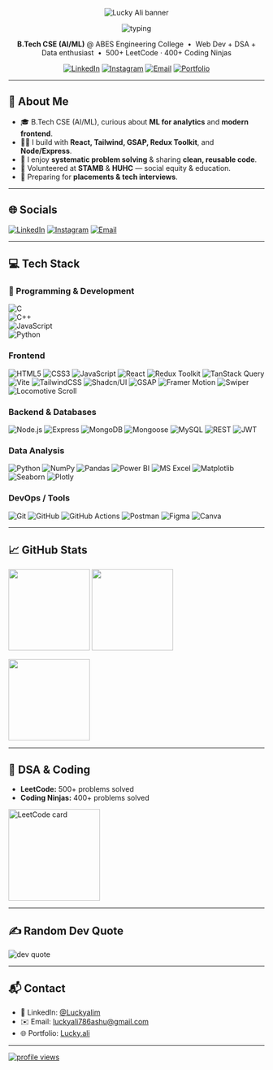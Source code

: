 <!--
Profile README — Lucky Ali
Clean, modern layout with centered hero, grouped skills, and consistent theming.
-->

<!-- ====== HERO / BANNER ====== -->
<p align="center">
  <!-- Option A: Minimal Capsule banner (edit text & colors as you like) -->
  <img src="https://capsule-render.vercel.app/api?type=rect&color=0:0ea5e9,100:22d3ee&height=140&section=header&text=Lucky%20Ali&fontColor=ffffff&fontSize=48&desc=Full-Stack%20Developer%20%7C%20Data%20Analyst%20%7C%20Programmer&descAlignY=75&descSize=16" alt="Lucky Ali banner" />


  <!-- Option B: Use your own banner asset (uncomment + remove Option A if preferred)
  <img src="https://raw.githubusercontent.com/luckyali1/luckyali1/main/Banner%20(2).png" alt="Lucky Ali — Full-Stack Developer | Data Analyst" />
  -->
</p>

<!-- Typing line -->
<p align="center">
  <img src="https://readme-typing-svg.demolab.com?font=Fira+Code&weight=500&pause=1200&center=true&vCenter=true&width=680&lines=Full-Stack+Developer;React+%7C+Node+%7C+MongoDB+%7C+SQL;DSA+%26+Competitive+Programming;Data+Analyst+%F0%9F%A4%96" alt="typing" />
</p>

<!-- ====== QUICK INTRO ====== -->
<p align="center">
  <b>B.Tech CSE (AI/ML)</b> @ ABES Engineering College &nbsp;•&nbsp; 
  Web Dev + DSA + Data enthusiast &nbsp;•&nbsp;
  500+ LeetCode · 400+ Coding Ninjas
</p>

<p align="center">
  <a href="https://linkedin.com/in/Luckyalim" target="_blank"><img alt="LinkedIn" src="https://img.shields.io/badge/LinkedIn-0A66C2?logo=linkedin&logoColor=white"></a>
  <a href="https://instagram.com/Luckyalim_" target="_blank"><img alt="Instagram" src="https://img.shields.io/badge/Instagram-E4405F?logo=instagram&logoColor=white"></a>
  <a href="mailto:luckyali786ashu@gmail.com" target="_blank"><img alt="Email" src="https://img.shields.io/badge/Email-D14836?logo=gmail&logoColor=white"></a>
  <a href="luckyali.netlify.app" target="_blank"><img alt="Portfolio" src="https://img.shields.io/badge/Portfolio-111827?logo=vercel&logoColor=white"></a>
</p>

---

## 💫 About Me
- 🎓 B.Tech CSE (AI/ML), curious about **ML for analytics** and **modern frontend**.
- 👨‍💻 I build with **React, Tailwind, GSAP, Redux Toolkit**, and **Node/Express**.
- 🧠 I enjoy **systematic problem solving** & sharing **clean, reusable code**.
- 🤝 Volunteered at **STAMB** & **HUHC** — social equity & education.
- 🎯 Preparing for **placements & tech interviews**.

---

## 🌐 Socials
[![LinkedIn](https://img.shields.io/badge/LinkedIn-0A66C2?logo=linkedin&logoColor=white)](https://linkedin.com/in/Luckyalim)
[![Instagram](https://img.shields.io/badge/Instagram-E4405F?logo=instagram&logoColor=white)](https://instagram.com/Luckyalim_)
[![Email](https://img.shields.io/badge/Email-D14836?logo=gmail&logoColor=white)](mailto:luckyali786ashu@gmail.com)

---

## 💻 Tech Stack

### 🚀 Programming & Development  
![C](https://img.shields.io/badge/c-%2300599C.svg?style=for-the-badge&logo=c&logoColor=white)  
![C++](https://img.shields.io/badge/c++-%2300599C.svg?style=for-the-badge&logo=c%2B%2B&logoColor=white)  
![JavaScript](https://img.shields.io/badge/javascript-%23323330.svg?style=for-the-badge&logo=javascript&logoColor=%23F7DF1E)  
![Python](https://img.shields.io/badge/python-3670A0?style=for-the-badge&logo=python&logoColor=ffdd54)  

### Frontend
![HTML5](https://img.shields.io/badge/HTML5-E34F26?style=for-the-badge&logo=html5&logoColor=white)
![CSS3](https://img.shields.io/badge/CSS3-1572B6?style=for-the-badge&logo=css3&logoColor=white)
![JavaScript](https://img.shields.io/badge/JavaScript-323330?style=for-the-badge&logo=javascript&logoColor=%23F7DF1E)
![React](https://img.shields.io/badge/React-20232A?style=for-the-badge&logo=react&logoColor=%2361DAFB)
![Redux Toolkit](https://img.shields.io/badge/Redux%20Toolkit-593D88?style=for-the-badge&logo=redux&logoColor=white)
![TanStack Query](https://img.shields.io/badge/TanStack%20Query-FF4154?style=for-the-badge&logo=reactquery&logoColor=white)
![Vite](https://img.shields.io/badge/Vite-646CFF?style=for-the-badge&logo=vite&logoColor=white)
![TailwindCSS](https://img.shields.io/badge/Tailwind-38B2AC?style=for-the-badge&logo=tailwindcss&logoColor=white)
![Shadcn/UI](https://img.shields.io/badge/shadcn%2Fui-000000?style=for-the-badge&logo=shadcnui&logoColor=white)
![GSAP](https://img.shields.io/badge/GSAP-88CE02?style=for-the-badge&logo=greensock&logoColor=white)
![Framer Motion](https://img.shields.io/badge/Framer%20Motion-000000?style=for-the-badge&logo=framer&logoColor=white)
![Swiper](https://img.shields.io/badge/Swiper-6332F6?style=for-the-badge&logo=swiper&logoColor=white)
![Locomotive Scroll](https://img.shields.io/badge/Locomotive%20Scroll-000000?style=for-the-badge&logo=locomotive-scroll&logoColor=white)

### Backend & Databases
![Node.js](https://img.shields.io/badge/Node.js-339933?style=for-the-badge&logo=node.js&logoColor=white)
![Express](https://img.shields.io/badge/Express-000000?style=for-the-badge&logo=express&logoColor=white)
![MongoDB](https://img.shields.io/badge/MongoDB-4EA94B?style=for-the-badge&logo=mongodb&logoColor=white)
![Mongoose](https://img.shields.io/badge/Mongoose-880000?style=for-the-badge&logo=mongoose&logoColor=white)
![MySQL](https://img.shields.io/badge/MySQL-4479A1?style=for-the-badge&logo=mysql&logoColor=white)
![REST](https://img.shields.io/badge/REST-4B5563?style=for-the-badge&logo=fastapi&logoColor=white)
![JWT](https://img.shields.io/badge/JWT-000000?style=for-the-badge&logo=jsonwebtokens&logoColor=white)

### Data Analysis
![Python](https://img.shields.io/badge/Python-3776AB?style=for-the-badge&logo=python&logoColor=white)
![NumPy](https://img.shields.io/badge/NumPy-013243?style=for-the-badge&logo=numpy&logoColor=white)
![Pandas](https://img.shields.io/badge/Pandas-150458?style=for-the-badge&logo=pandas&logoColor=white)
![Power BI](https://img.shields.io/badge/power%20bi-F2C811?style=for-the-badge&logo=powerbi&logoColor=black)
![MS Excel](https://img.shields.io/badge/Microsoft_Excel-217346?style=for-the-badge&logo=microsoft-excel&logoColor=white)
![Matplotlib](https://img.shields.io/badge/Matplotlib-11557C?style=for-the-badge&logo=matplotlib&logoColor=white)
![Seaborn](https://img.shields.io/badge/Seaborn-4B8BBE?style=for-the-badge&logo=seaborn&logoColor=white)
![Plotly](https://img.shields.io/badge/Plotly-3F4F75?style=for-the-badge&logo=plotly&logoColor=white)

### DevOps / Tools
![Git](https://img.shields.io/badge/Git-F05032?style=for-the-badge&logo=git&logoColor=white)
![GitHub](https://img.shields.io/badge/GitHub-181717?style=for-the-badge&logo=github&logoColor=white)
![GitHub Actions](https://img.shields.io/badge/GitHub%20Actions-2671E5?style=for-the-badge&logo=githubactions&logoColor=white)
![Postman](https://img.shields.io/badge/Postman-FF6C37?style=for-the-badge&logo=postman&logoColor=white)
![Figma](https://img.shields.io/badge/Figma-F24E1E?style=for-the-badge&logo=figma&logoColor=white)
![Canva](https://img.shields.io/badge/Canva-00C4CC?style=for-the-badge&logo=canva&logoColor=white)

---

## 📈 GitHub Stats
<p align="left">
  <img src="https://github-readme-stats.vercel.app/api?username=Luckyali1&theme=tokyonight&hide_border=false&show_icons=true&count_private=true" height="160" />
  <img src="https://github-readme-streak-stats.herokuapp.com/?user=Luckyali1&theme=tokyonight&hide_border=false" height="160" />
</p>

<p>
  <img src="https://github-readme-stats.vercel.app/api/top-langs/?username=Luckyali1&layout=compact&theme=tokyonight&hide_border=false" height="160" />
</p>

<!-- Optional: Contribution activity graph -->
<!--
<img src="https://github-readme-activity-graph.vercel.app/graph?username=Luckyali1&bg_color=0d1117&color=22d3ee&line=0ea5e9&point=22d3ee&area=true&hide_border=true" />
-->

---

## 🧩 DSA & Coding
- **LeetCode:** 500+ problems solved  
- **Coding Ninjas:** 400+ problems solved  

<p>
  <img src="https://leetcard.jacoblin.cool/Luckyalim_?ext=heatmap&theme=dark" height="180" alt="LeetCode card"/>
</p>

---

## ✍️ Random Dev Quote
<img src="https://quotes-github-readme.vercel.app/api?type=horizontal&theme=tokyonight" alt="dev quote" />

---

## 📬 Contact
- 💼 LinkedIn: [@Luckyalim](https://linkedin.com/in/Luckyalim)  
- ✉️ Email: [luckyali786ashu@gmail.com](mailto:luckyali786ashu@gmail.com)  
- 🌐 Portfolio: [Lucky.ali](https://luckyali.netlify.app/)

---

<p align="left">
  <a href="https://visitcount.itsvg.in">
    <img src="https://visitcount.itsvg.in/api?id=Luckyali1&label=Profile%20Views&icon=0&color=0" alt="profile views" />
  </a>
</p>

<!-- Footer credit is optional. Remove if you prefer. -->
<!-- Proudly crafted with ❤️ and lots of coffee. -->
